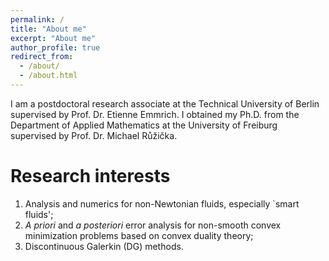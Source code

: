 ```yaml
---
permalink: /
title: "About me"
excerpt: "About me"
author_profile: true
redirect_from: 
  - /about/
  - /about.html
---
```


I am a postdoctoral research associate at the Technical University of Berlin supervised by Prof. Dr. Etienne Emmrich.
I obtained my Ph.D. from the Department of Applied Mathematics at the University of Freiburg supervised by Prof. Dr. Michael Růžička. 

Research interests
=========================
1. Analysis and numerics for non-Newtonian fluids, especially `smart fluids';
2. *A priori* and *a posteriori* error analysis for non-smooth convex minimization problems based on convex duality theory;
3. Discontinuous Galerkin (DG) methods.